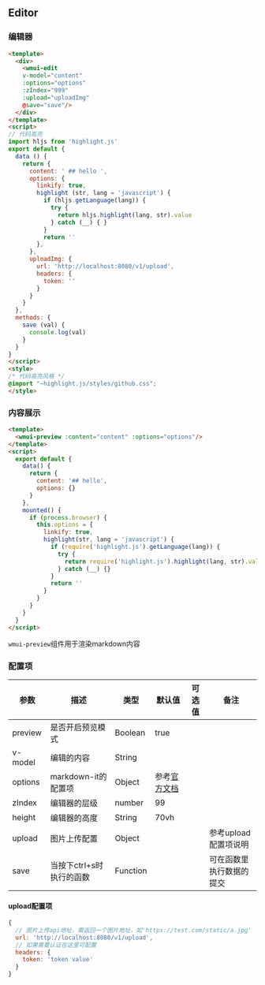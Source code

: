 ## Editor

### 编辑器

```html
<template>
  <div>
    <wmui-edit 
    v-model="content" 
    :options="options" 
    :zIndex="999" 
    :upload="uploadImg" 
    @save="save"/>
  </div>
</template>
<script>
// 代码高亮
import hljs from 'highlight.js'
export default {
  data () {
    return {
      content: ' ## hello ',
      options: {
        linkify: true,
        highlight (str, lang = 'javascript') {
          if (hljs.getLanguage(lang)) {
            try {
              return hljs.highlight(lang, str).value
            } catch (__) { }
          }
          return ''
        },
      },
      uploadImg: {
        url: 'http://localhost:8080/v1/upload',
        headers: {
          token: ''
        }
      }
    }
  },
  methods: {
    save (val) {
      console.log(val)
    }
  }
}
</script>
<style>
/* 代码高亮风格 */
@import "~highlight.js/styles/github.css";
</style>
```

### 内容展示

```html
<template>
  <wmui-preview :content="content" :options="options"/>
</template>
<script>
  export default {
    data() {
      return {
        content: '## hello',
        options: {}
      }
    },
    mounted() {
      if (process.browser) {
        this.options = {
          linkify: true,
          highlight(str, lang = 'javascript') {
            if (require('highlight.js').getLanguage(lang)) {
              try {
                return require('highlight.js').highlight(lang, str).value
              } catch (__) {}
            }
            return ''
          }
        }
      }
    }
  }
</script>
```

`wmui-preview`组件用于渲染markdown内容

### 配置项

| 参数 | 描述 | 类型 | 默认值 | 可选值 | 备注 |
|------|-----|------|--------|-------| ---- |
| preview | 是否开启预览模式 | Boolean  | true | | |
| v-model | 编辑的内容 | String |  |
| options | markdown-it的配置项 | Object | 参考[官方文档](https://github.com/markdown-it/markdown-it) |
| zIndex  | 编辑器的层级 | number | 99 |
| height  | 编辑器的高度 | String | 70vh |
| upload  | 图片上传配置 | Object | | | 参考upload配置项说明 |
| save | 当按下ctrl+s时执行的函数 | Function | | | 可在函数里执行数据的提交 | 


#### upload配置项

```javascript
{
  // 图片上传api地址，需返回一个图片地址，如'https://test.com/static/a.jpg'
  url: 'http://localhost:8080/v1/upload',
  // 如果需要认证在这里可配置
  headers: {
    token: 'token value'
  }
}
```
